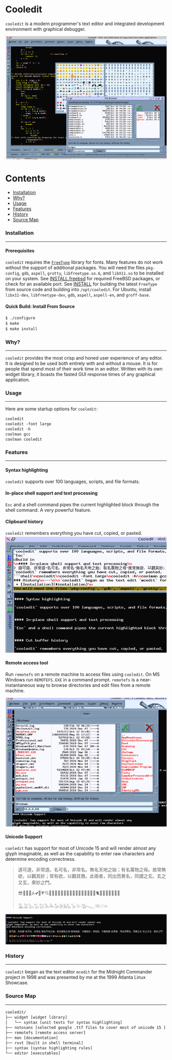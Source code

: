# Cooledit

`cooledit` is a modern programmer's text editor and integrated development environment with graphical debugger.

![Cooledit Desktop](screenshot.gif)

Contents
========

 * [Installation](#installation)
 * [Why?](#why)
 * [Usage](#usage)
 * [Features](#features)
 * [History](#history)
 * [Source Map](#source-map)


### Installation
---


#### Prerequisites

`cooledit` requires the [`FreeType`](http://freetype.org/) library for fonts.
Many features do not work without the support of additional packages.
You will need the files `pkg-config`, `gdb`, `aspell`, `grotty`, `libfreetype.so.6`, and `libX11.so` to be installed on your system.
See [INSTALL.freebsd](https://github.com/paulsheer/cooledit/blob/master/INSTALL.freebsd) for required FreeBSD packages, or check for an available port.
See [INSTALL](https://github.com/paulsheer/cooledit/blob/master/INSTALL) for building the latest `FreeType` from source code and building into `/opt/cooledit`.
For Ubuntu, install `libx11-dev`, `libfreetype-dev`, `gdb`, `aspell`, `aspell-en`, and `groff-base`.


#### Quick Build: Install From Source

```bash
$ ./configure
$ make
$ make install
```


### Why?
---

`cooledit` provides the most crisp and honed user experience of any editor. It is designed
to be used both entirely with and without a mouse. It is for people that spend most of their
work time in an editor. Written with its own widget library, it boasts the fasted GUI response
times of any graphical application.


### Usage
---

Here are some startup options for `cooledit`:


```shell
cooledit
cooledit -font large
cooledit -h
coolman gcc
coolman cooledit
```



### Features
---

#### Syntax highlighting

`cooledit` supports over 100 languages, scripts, and file formats.


#### In-place shell support and text processing

`Esc` and a shell command pipes the current highlighted block through the shell command. A very powerful feature.


#### Clipboard history

`cooledit` remembers everything you have cut, copied, or pasted.
![Clipboard history](screenshot2.gif)


#### Remote access tool

Run `remotefs` on a remote machine to access files using `cooledit`. On MS Windows run `REMOTEFS.EXE` in a command prompt.
`remotefs` is a near-instantaneous way to browse directories and edit files from a remote machine.

![Remote access tool](screenshot4.gif)


#### Unicode Support

`cooledit` has support for most of Unicode 15 and will render almost any
glyph imaginable, as well as the capability to enter raw characters
and determine encoding correctness.

> 道可道，非常道。名可名，非常名。無名天地之始；有名萬物之母。故常無欲，以觀其妙；常有欲，以觀其徼。此兩者，同出而異名，同謂之玄。玄之又玄，衆妙之門。
> 
> 😎🛟🚚🔧⍼💕💖💗💘💙💚💛💜💝💞💟💌🐀🐁🐂🐃🐄🐅🐆🐇🐈🐉🐊🐋🐌🐍🐎🐏
> 
> 𓅀𓅁𓅂𓅃𓅄𓅅𓅆𓅇𓅈𓅉𓅊𓅚𓅪𓅺𓆊𓆚𓆪𓆺

![Unicode examples](screenshot3.gif)


### History
---

`cooledit` began as the text editor `mcedit` for the Midnight Commander
project in 1998 and was presented by me at the 1999 Atlanta Linux Showcase.


### Source Map
---

```
cooledit/
├── widget [widget library]
│   └── syntax [unit tests for syntax highlighting]
├── notosans [selected google .ttf files to cover most of unicode 15 ]
├── remotefs [remote access server]
├── man [documentation]
├── rxvt [built in shell terminal]
├── syntax [syntax highlighting rules]
└── editor [executables]
```


